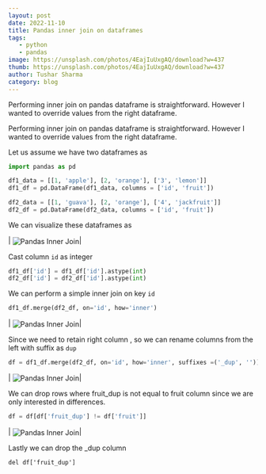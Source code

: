 ```yaml
---
layout: post
date: 2022-11-10
title: Pandas inner join on dataframes
tags:
   - python
   - pandas
image: https://unsplash.com/photos/4EajIuUxgAQ/download?w=437
thumb: https://unsplash.com/photos/4EajIuUxgAQ/download?w=437
author: Tushar Sharma
category: blog
---
```


Performing inner join on pandas dataframe is straightforward. However I wanted to override values from the right dataframe.<!-- truncate_here -->

Performing inner join on pandas dataframe is straightforward. However I wanted to override values from the right dataframe.

Let us assume we have two dataframes as 

```python
import pandas as pd

df1_data = [[1, 'apple'], [2, 'orange'], ['3', 'lemon']]   
df1_df = pd.DataFrame(df1_data, columns = ['id', 'fruit']) 

df2_data = [[1, 'guava'], [2, 'orange'], ['4', 'jackfruit']]
df2_df = pd.DataFrame(df2_data, columns = ['id', 'fruit'])
```

We can visualize these dataframes as

| <img align="center"  loading="lazy" src="{{ root_url }}/img/pandas_inner_join1.png" alt="Pandas Inner Join" />|

Cast column `id` as integer

```python
df1_df['id'] = df1_df['id'].astype(int)
df2_df['id'] = df2_df['id'].astype(int)
```

We can perform a simple inner join on key `id`

```python
df1_df.merge(df2_df, on='id', how='inner')
```

| <img align="center"  loading="lazy" src="{{ root_url }}/img/pandas_inner_join2.png" alt="Pandas Inner Join" />|


Since we need to retain right column , so we can rename columns from the left with suffix as `dup`


```python
df = df1_df.merge(df2_df, on='id', how='inner', suffixes =('_dup', ''))
```

| <img align="center"  loading="lazy" src="{{ root_url }}/img/pandas_inner_join3.png" alt="Pandas Inner Join" />|

We can drop rows where fruit_dup is not equal to fruit column since we are only interested in differences.

```python
df = df[df['fruit_dup'] != df['fruit']]
```

| <img align="center"  loading="lazy" src="{{ root_url }}/img/pandas_inner_join4.png" alt="Pandas Inner Join" />|


Lastly we can drop the _dup column

```pyton
del df['fruit_dup']
```